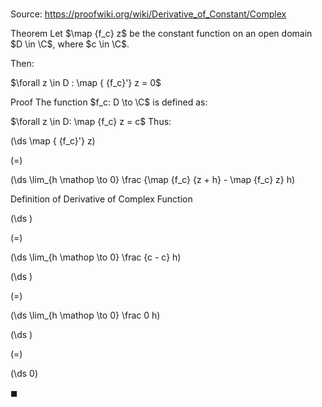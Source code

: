 # 

Source: https://proofwiki.org/wiki/Derivative_of_Constant/Complex

Theorem
Let $\map {f_c} z$ be the constant function on an open domain $D \in \C$, where $c \in \C$.

Then:

$\forall z \in D : \map { {f_c}'} z = 0$


Proof
The function $f_c: D \to \C$ is defined as:

$\forall z \in D: \map {f_c} z = c$
Thus:














\(\ds \map { {f_c}'} z\)

\(=\)







\(\ds \lim_{h \mathop \to 0} \frac {\map {f_c} {z + h} - \map {f_c} z} h\)





Definition of Derivative of Complex Function














\(\ds \)

\(=\)







\(\ds \lim_{h \mathop \to 0} \frac {c - c} h\)




















\(\ds \)

\(=\)







\(\ds \lim_{h \mathop \to 0} \frac 0 h\)




















\(\ds \)

\(=\)







\(\ds 0\)









$\blacksquare$





